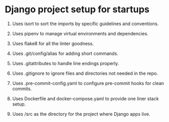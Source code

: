 Django project setup for startups
============================================================================

1. Uses isort to sort the imports by specific guidelines and conventions.

2. Uses pipenv to manage virtual environments and dependencies.

3. Uses flake8 for all the linter goodness.

4. Uses .git/config/alias for adding short commands.

5. Uses .gitattributes to handle line endings properly.

6. Uses .gitignore to ignore files and directories not needed in the repo.

7. Uses .pre-commit-config.yaml to configure pre-commit hooks for clean commits.

8. Uses Dockerfile and docker-compose.yaml to provide one liner stack setup.

9. Uses /src as the directory for the project where Django apps live.
